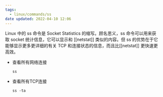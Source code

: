 ```yaml
---
tags:
  - linux/commands/ss
date updated: 2022-04-10 12:06
---
```


Linux 中的 ss 命令是 Socket Statistics 的缩写。顾名思义，ss 命令可以用来获取 socket 统计信息，它可以显示和 [[netstat]] 类似的内容。但 ss 的优势在于它能够显示更多更详细的有关 TCP 和连接状态的信息，而且比[[netstat]] 更快速更高效。

- 查看所有网络连接
  ```shell
  ss
  ```
- 查看所有TCP连接
  ```shell
  ss -ta
  ```
